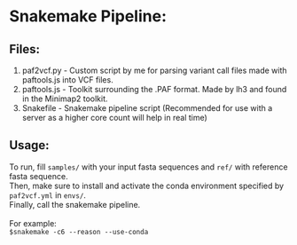 # Snakemake Pipeline:
## Files:
1. paf2vcf.py - Custom script by me for parsing variant call files made with paftools.js into VCF files.
2. paftools.js - Toolkit surrounding the .PAF format. Made by lh3 and found in the Minimap2 toolkit.
3. Snakefile - Snakemake pipeline script (Recommended for use with a server as a higher core count will help in real time)

## Usage:
To run, fill ```samples/``` with your input fasta sequences and ```ref/``` with reference fasta sequence. <br>
Then, make sure to install and activate the conda environment specified by ```paf2vcf.yml``` in ```envs/```.<br>
Finally, call the snakemake pipeline. <br>
<br>
For example:<br>
```$snakemake -c6 --reason --use-conda```<br>